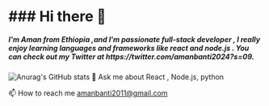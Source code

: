 <h1>### Hi there 👋 </h1>

<h5>I'm Aman from Ethiopia ,and I'm passionate full-stack developer ,  I really enjoy  learning languages  and frameworks like react and node.js . You can check out my Twitter at https://twitter.com/amanbanti2024?s=09.</h5>

![Anurag's GitHub stats](https://github-readme-stats.vercel.app/api?username=Amanbanti&show_icons=true&theme=radical)
💬 Ask me about React , Node.js, python

📫 How to reach me amanbanti2011@gmail.com
